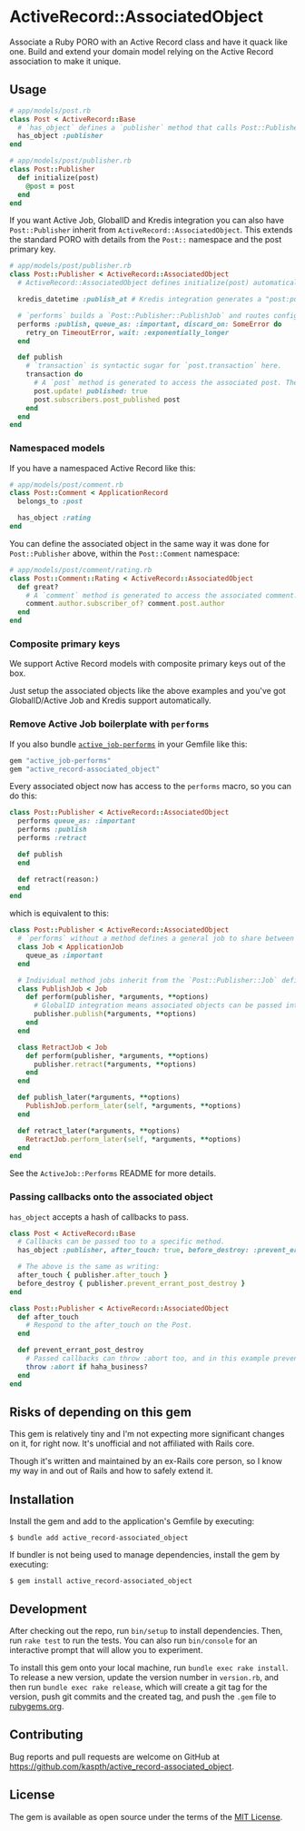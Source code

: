 # ActiveRecord::AssociatedObject

Associate a Ruby PORO with an Active Record class and have it quack like one. Build and extend your domain model relying on the Active Record association to make it unique.

## Usage

```ruby
# app/models/post.rb
class Post < ActiveRecord::Base
  # `has_object` defines a `publisher` method that calls Post::Publisher.new(post).
  has_object :publisher
end

# app/models/post/publisher.rb
class Post::Publisher
  def initialize(post)
    @post = post
  end
end
```

If you want Active Job, GlobalID and Kredis integration you can also have `Post::Publisher` inherit from `ActiveRecord::AssociatedObject`. This extends the standard PORO with details from the `Post::` namespace and the post primary key.

```ruby
# app/models/post/publisher.rb
class Post::Publisher < ActiveRecord::AssociatedObject
  # ActiveRecord::AssociatedObject defines initialize(post) automatically. It's derived from the `Post::` namespace.

  kredis_datetime :publish_at # Kredis integration generates a "post:publishers:<post_id>:publish_at" key.

  # `performs` builds a `Post::Publisher::PublishJob` and routes configs over to it.
  performs :publish, queue_as: :important, discard_on: SomeError do
    retry_on TimeoutError, wait: :exponentially_longer
  end

  def publish
    # `transaction` is syntactic sugar for `post.transaction` here.
    transaction do
      # A `post` method is generated to access the associated post. There's also a `record` alias available.
      post.update! published: true
      post.subscribers.post_published post
    end
  end
end
```

### Namespaced models

If you have a namespaced Active Record like this:

```ruby
# app/models/post/comment.rb
class Post::Comment < ApplicationRecord
  belongs_to :post

  has_object :rating
end
```

You can define the associated object in the same way it was done for `Post::Publisher` above, within the `Post::Comment` namespace:

```ruby
# app/models/post/comment/rating.rb
class Post::Comment::Rating < ActiveRecord::AssociatedObject
  def great?
    # A `comment` method is generated to access the associated comment. There's also a `record` alias available.
    comment.author.subscriber_of? comment.post.author
  end
end
```

### Composite primary keys

We support Active Record models with composite primary keys out of the box.

Just setup the associated objects like the above examples and you've got GlobalID/Active Job and Kredis support automatically.

### Remove Active Job boilerplate with `performs`

If you also bundle [`active_job-performs`](https://github.com/kaspth/active_job-performs) in your Gemfile like this:

```ruby
gem "active_job-performs"
gem "active_record-associated_object"
```

Every associated object now has access to the `performs` macro, so you can do this:

```ruby
class Post::Publisher < ActiveRecord::AssociatedObject
  performs queue_as: :important
  performs :publish
  performs :retract

  def publish
  end

  def retract(reason:)
  end
end
```

which is equivalent to this:

```ruby
class Post::Publisher < ActiveRecord::AssociatedObject
  # `performs` without a method defines a general job to share between method jobs.
  class Job < ApplicationJob
    queue_as :important
  end

  # Individual method jobs inherit from the `Post::Publisher::Job` defined above.
  class PublishJob < Job
    def perform(publisher, *arguments, **options)
      # GlobalID integration means associated objects can be passed into jobs like Active Records, i.e. we don't have to do `post.publisher`.
      publisher.publish(*arguments, **options)
    end
  end

  class RetractJob < Job
    def perform(publisher, *arguments, **options)
      publisher.retract(*arguments, **options)
    end
  end

  def publish_later(*arguments, **options)
    PublishJob.perform_later(self, *arguments, **options)
  end

  def retract_later(*arguments, **options)
    RetractJob.perform_later(self, *arguments, **options)
  end
end
```

See the `ActiveJob::Performs` README for more details.

### Passing callbacks onto the associated object

`has_object` accepts a hash of callbacks to pass.

```ruby
class Post < ActiveRecord::Base
  # Callbacks can be passed too to a specific method.
  has_object :publisher, after_touch: true, before_destroy: :prevent_errant_post_destroy

  # The above is the same as writing:
  after_touch { publisher.after_touch }
  before_destroy { publisher.prevent_errant_post_destroy }
end

class Post::Publisher < ActiveRecord::AssociatedObject
  def after_touch
    # Respond to the after_touch on the Post.
  end

  def prevent_errant_post_destroy
    # Passed callbacks can throw :abort too, and in this example prevent post.destroy.
    throw :abort if haha_business?
  end
end
```

## Risks of depending on this gem

This gem is relatively tiny and I'm not expecting more significant changes on it, for right now. It's unofficial and not affiliated with Rails core.

Though it's written and maintained by an ex-Rails core person, so I know my way in and out of Rails and how to safely extend it.

## Installation

Install the gem and add to the application's Gemfile by executing:

    $ bundle add active_record-associated_object

If bundler is not being used to manage dependencies, install the gem by executing:

    $ gem install active_record-associated_object

## Development

After checking out the repo, run `bin/setup` to install dependencies. Then, run `rake test` to run the tests. You can also run `bin/console` for an interactive prompt that will allow you to experiment.

To install this gem onto your local machine, run `bundle exec rake install`. To release a new version, update the version number in `version.rb`, and then run `bundle exec rake release`, which will create a git tag for the version, push git commits and the created tag, and push the `.gem` file to [rubygems.org](https://rubygems.org).

## Contributing

Bug reports and pull requests are welcome on GitHub at https://github.com/kaspth/active_record-associated_object.

## License

The gem is available as open source under the terms of the [MIT License](https://opensource.org/licenses/MIT).
